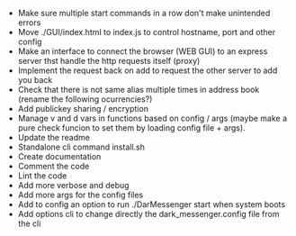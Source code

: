 - Make sure multiple start commands in a row don't make unintended errors
- Move ./GUI/index.html to index.js to control hostname, port and other config
- Make an interface to connect the browser (WEB GUI) to an express server thst handle the http requests itself (proxy)
- Implement the request back on add to request the other server to add you back
- Check that there is not same alias multiple times in address book (rename the following ocurrencies?)
- Add publickey sharing / encryption
- Manage v and d vars in functions based on config / args (maybe make a pure check funcion to set them by loading config file + args). 
- Update the readme
- Standalone cli command install.sh
- Create documentation
- Comment the code
- Lint the code
- Add more verbose and debug
- Add more args for the config files
- Add to config an option to run ./DarMessenger start when system boots
- Add options cli to change directly the dark_messenger.config file from the cli
